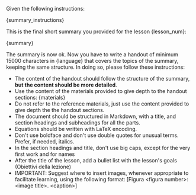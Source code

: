 Given the following instructions:

{summary_instructions}

This is the final short summary you provided for the lesson {lesson_num}:

{summary}

The summary is now ok. Now you have to write a handout of minimum 15000 characters in {language} that covers the topics of the summary,
keeping the same structure. In doing so, please follow these instructions:
* The content of the handout should follow the structure of the summary, **but the content should be more detailed**.
* Use the content of the materials provided to give depth to the handout sections:
  {materials}
* Do not refer to the reference materials, just use the content provided to give depth the the handout sections. 
* The document should be structured in Markdown, with a title, and section headings and subheadings for all the parts. 
* Equations should be written with LaTeX encoding.
* Don't use boldface and don't use double quotes for unusual terms. Prefer, if needed, italics. 
* In the section headings and title, don't use big caps, except for the very first work and for names
* After the title of the lesson, add a bullet list with the lesson's goals (Obiettivi della lezione)
* IMPORTANT: Suggest where to insert images, whenever appropriate to facilitate learning, using the following format: 
  \[Figura \<figura number\>\: \<image title\>. \<caption\>\]